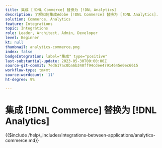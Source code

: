 ```yaml
---
title: 集成 [!DNL Commerce] 替换为 [!DNL Analytics]
description: 了解如何集成Adobe [!DNL Commerce] 替换为 [!DNL Analytics].
solution: Commerce, Analytics
feature: Integrations
topic: Integrations
role: Leader, Architect, Admin, Developer
level: Beginner
kt: null
thumbnail: analytics-commerce.png
index: false
badgeIntegration: label="集成" type="positive"
last-substantial-update: 2023-05-30T00:00:00Z
source-git-commit: 7ed617ac0ba6b340ff94cdee47914645e0ec6615
workflow-type: tm+mt
source-wordcount: '11'
ht-degree: 9%

---
```



# 集成 [!DNL Commerce] 替换为 [!DNL Analytics]

{{$include /help/_includes/integrations-between-applications/analytics-commerce.md}}
